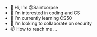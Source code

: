 - 👋 Hi, I’m @Saintcorpse
- 👀 I’m interested in coding and CS
- 🌱 I’m currently learning CS50
- 💞️ I’m looking to collaborate on security 
- 📫 How to reach me ...

<!---
Saintcorpse/Saintcorpse is a ✨ special ✨ repository because its `README.md` (this file) appears on your GitHub profile.
You can click the Preview link to take a look at your changes.
--->
